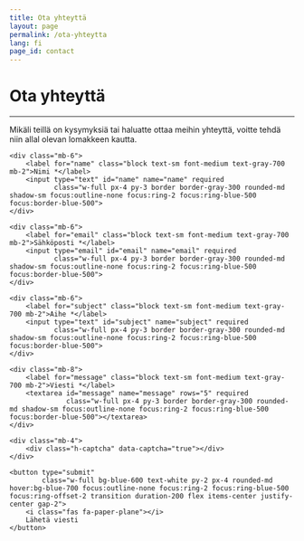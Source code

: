 ```yaml
---
title: Ota yhteyttä
layout: page
permalink: /ota-yhteytta
lang: fi
page_id: contact
---
```


# Ota yhteyttä

---

Mikäli teillä on kysymyksiä tai haluatte ottaa meihin yhteyttä, voitte tehdä niin allal olevan lomakkeen kautta.

<form action="https://api.web3forms.com/submit" method="POST" class="max-w-md">
    <input type="hidden" name="access_key" value="c81d883d-8f6b-4db4-9b63-6269f0762368">
    
    <div class="mb-6">
        <label for="name" class="block text-sm font-medium text-gray-700 mb-2">Nimi *</label>
        <input type="text" id="name" name="name" required 
               class="w-full px-4 py-3 border border-gray-300 rounded-md shadow-sm focus:outline-none focus:ring-2 focus:ring-blue-500 focus:border-blue-500">
    </div>
    
    <div class="mb-6">
        <label for="email" class="block text-sm font-medium text-gray-700 mb-2">Sähköposti *</label>
        <input type="email" id="email" name="email" required 
               class="w-full px-4 py-3 border border-gray-300 rounded-md shadow-sm focus:outline-none focus:ring-2 focus:ring-blue-500 focus:border-blue-500">
    </div>
    
    <div class="mb-6">
        <label for="subject" class="block text-sm font-medium text-gray-700 mb-2">Aihe *</label>
        <input type="text" id="subject" name="subject" required 
               class="w-full px-4 py-3 border border-gray-300 rounded-md shadow-sm focus:outline-none focus:ring-2 focus:ring-blue-500 focus:border-blue-500">
    </div>
    
    <div class="mb-8">
        <label for="message" class="block text-sm font-medium text-gray-700 mb-2">Viesti *</label>
        <textarea id="message" name="message" rows="5" required 
                  class="w-full px-4 py-3 border border-gray-300 rounded-md shadow-sm focus:outline-none focus:ring-2 focus:ring-blue-500 focus:border-blue-500"></textarea>
    </div>
    
    <div class="mb-4">
        <div class="h-captcha" data-captcha="true"></div>
    </div>
    
    <button type="submit" 
            class="w-full bg-blue-600 text-white py-2 px-4 rounded-md hover:bg-blue-700 focus:outline-none focus:ring-2 focus:ring-blue-500 focus:ring-offset-2 transition duration-200 flex items-center justify-center gap-2">
        <i class="fas fa-paper-plane"></i>
        Lähetä viesti
    </button>
</form>

<script src="https://web3forms.com/client.js" async></script>
